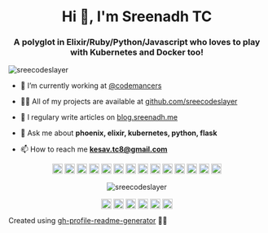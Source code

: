 <h1 align="center">Hi 👋, I'm Sreenadh TC</h1>
<h3
 align="center">A polyglot in Elixir/Ruby/Python/Javascript who loves
 to play with Kubernetes and Docker too!</h3>
<p align="left"> <img src="https://komarev.com/ghpvc/?username=sreecodeslayer" alt="sreecodeslayer" /> </p>

- 🔭 I’m currently working at [@codemancers](codemancers.com)

- 👨‍💻 All of my projects are available at [github.com/sreecodeslayer](https://github.com/sreecodeslayer)

- 📝 I regulary write articles on [blog.sreenadh.me](https://blog.sreenadh.me)

- 💬 Ask me about **phoenix, elixir, kubernetes, python, flask**

- 📫 How to reach me **kesav.tc8@gmail.com**

<p
 align="center"><img 
src="https://konpa.github.io/devicon/devicon.git/icons/vuejs/vuejs-original-wordmark.svg"
 alt="vuejs" width="20" height="20"/> <img 
src="https://konpa.github.io/devicon/devicon.git/icons/react/react-original-wordmark.svg"
 alt="react" width="20" height="20"/> <img 
src="https://konpa.github.io/devicon/devicon.git/icons/amazonwebservices/amazonwebservices-original-wordmark.svg"
 alt="amazonwebservices" width="20" height="20"/> <img 
src="https://konpa.github.io/devicon/devicon.git/icons/bootstrap/bootstrap-plain.svg"
 alt="bootstrap" width="20" height="20"/> <img 
src="https://konpa.github.io/devicon/devicon.git/icons/docker/docker-original-wordmark.svg"
 alt="docker" width="20" height="20"/> <img 
src="https://konpa.github.io/devicon/devicon.git/icons/javascript/javascript-original.svg"
 alt="javascript" width="20" height="20"/> <img 
src="https://konpa.github.io/devicon/devicon.git/icons/mongodb/mongodb-original-wordmark.svg"
 alt="mongodb" width="20" height="20"/> <img 
src="https://konpa.github.io/devicon/devicon.git/icons/postgresql/postgresql-original-wordmark.svg"
 alt="postgresql" width="20" height="20"/> <img 
src="https://konpa.github.io/devicon/devicon.git/icons/rails/rails-original-wordmark.svg"
 alt="rails" width="20" height="20"/> <img 
src="https://konpa.github.io/devicon/devicon.git/icons/redis/redis-original-wordmark.svg"
 alt="redis" width="20" height="20"/> <img 
src="https://konpa.github.io/devicon/devicon.git/icons/ruby/ruby-original-wordmark.svg"
 alt="ruby" width="20" height="20"/> <img 
src="https://konpa.github.io/devicon/devicon.git/icons/python/python-original-wordmark.svg"
 alt="python" width="20" height="20"/> <img
src="https://konpa.github.io/devicon/devicon.git/icons/django/django-plain.svg" 
 alt="django" width="20" height="20"/> <img 
src="https://konpa.github.io/devicon/devicon.git/icons/heroku/heroku-original-wordmark.svg"
 alt="heroku" width="20" height="20"/></p>
 <p align="center"> <img 
src="https://github-readme-stats.vercel.app/api?username=sreecodeslayer&show_icons=true"
 alt="sreecodeslayer" /> </p>

<p align="center"> 
<a
 href="https://dev.to/sreecodeslayer" target="blank"><img 
align="center" 
src="https://cdn.jsdelivr.net/npm/simple-icons@3.0.1/icons/dev-dot-to.svg"
 alt="sreecodeslayer" height="20" width="20" /></a>
<a 
href="https://twitter.com/@imsreenadh" target="blank"><img 
align="center" 
src="https://cdn.jsdelivr.net/npm/simple-icons@3.0.1/icons/twitter.svg" 
alt="@imsreenadh" height="20" width="20" /></a>
<a 
href="https://linkedin.com/in/sreenadh-tc" target="blank"><img 
align="center" 
src="https://cdn.jsdelivr.net/npm/simple-icons@3.0.1/icons/linkedin.svg"
 alt="sreenadh-tc" height="20" width="20" /></a>
<a 
href="https://stackoverflow.com/users/6220432" target="blank"><img 
align="center" 
src="https://cdn.jsdelivr.net/npm/simple-icons@3.0.1/icons/stackoverflow.svg"
 alt="6220432" height="20" width="20" /></a>
<a 
href="https://fb.com/imsreenadh" target="blank"><img 
align="center" 
src="https://cdn.jsdelivr.net/npm/simple-icons@3.0.1/icons/facebook.svg"
 alt="imsreenadh" height="20" width="20" /></a>
<a 
href="https://instagram.com/imsreenadh" target="blank"><img 
align="center" 
src="https://cdn.jsdelivr.net/npm/simple-icons@3.0.1/icons/instagram.svg"
 alt="imsreenadh" height="20" width="20" /></a>
</p>


Created using [gh-profile-readme-generator](https://rahuldkjain.github.io/gh-profile-readme-generator/) 👏🏼
